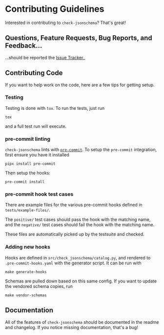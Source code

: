 # Contributing Guidelines

Interested in contributing to `check-jsonschema`? That's great!

## Questions, Feature Requests, Bug Reports, and Feedback...

…should be reported the [Issue Tracker](https://github.com/python-jsonschema/check-jsonschema/issues)_

## Contributing Code

If you want to help work on the code, here are a few tips for getting setup.

### Testing

Testing is done with `tox`. To run the tests, just run

    tox

and a full test run will execute.

### pre-commit linting

`check-jsonschema` lints with [`pre-commit`](pre-commit.com).
To setup the `pre-commit` integration, first ensure you have it installed

    pipx install pre-commit

Then setup the hooks:

    pre-commit install

### pre-commit hook test cases

There are example files for the various pre-commit hooks defined in
`tests/example-files/`.

The `positive/` test cases should pass the hook with the matching name, and
the `negative/` test cases should fail the hook with the matching name.

These files are automatically picked up by the testsuite and checked.

### Adding new hooks

Hooks are defined in `src/check_jsonschema/catalog.py`, and rendered to
`.pre-commit-hooks.yaml` with the generator script. It can be run with

    make generate-hooks

Schemas are pulled down based on this same config. If you want to update the
vendored schema copies, run

    make vendor-schemas

## Documentation

All of the features of `check-jsonschema` should be documented in the readme
and changelog. If you notice missing documentation, that's a bug!
